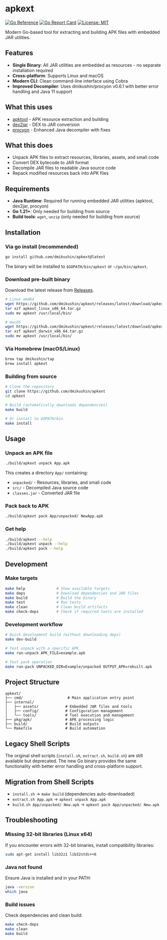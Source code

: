 # apkext

[![Go Reference](https://pkg.go.dev/badge/github.com/dmikushin/apkext.svg)](https://pkg.go.dev/github.com/dmikushin/apkext)
[![Go Report Card](https://goreportcard.com/badge/github.com/dmikushin/apkext)](https://goreportcard.com/report/github.com/dmikushin/apkext)
[![License: MIT](https://img.shields.io/badge/License-MIT-yellow.svg)](https://opensource.org/licenses/MIT)

Modern Go-based tool for extracting and building APK files with embedded JAR utilities.

## Features

- **Single Binary**: All JAR utilities are embedded as resources - no separate installation required
- **Cross-platform**: Supports Linux and macOS
- **Modern CLI**: Clean command-line interface using Cobra
- **Improved Decompiler**: Uses dmikushin/procyon v0.6.1 with better error handling and Java 11 support

## What this uses

- [apktool](http://ibotpeaches.github.io/Apktool/) - APK resource extraction and building
- [dex2jar](https://github.com/pxb1988/dex2jar) - DEX to JAR conversion
- [procyon](https://github.com/dmikushin/procyon) - Enhanced Java decompiler with fixes

## What this does

- Unpack APK files to extract resources, libraries, assets, and smali code
- Convert DEX bytecode to JAR format
- Decompile JAR files to readable Java source code
- Repack modified resources back into APK files

## Requirements

- **Java Runtime**: Required for running embedded JAR utilities (apktool, dex2jar, procyon)
- **Go 1.21+**: Only needed for building from source
- **Build tools**: `wget`, `unzip` (only needed for building from source)

## Installation

### Via go install (recommended)

```bash
go install github.com/dmikushin/apkext@latest
```

The binary will be installed to `$GOPATH/bin/apkext` or `~/go/bin/apkext`.

### Download pre-built binary

Download the latest release from [Releases](https://github.com/dmikushin/apkext/releases).

```bash
# Linux amd64
wget https://github.com/dmikushin/apkext/releases/latest/download/apkext_linux_x86_64.tar.gz
tar xzf apkext_linux_x86_64.tar.gz
sudo mv apkext /usr/local/bin/

# macOS
wget https://github.com/dmikushin/apkext/releases/latest/download/apkext_darwin_x86_64.tar.gz
tar xzf apkext_darwin_x86_64.tar.gz
sudo mv apkext /usr/local/bin/
```

### Via Homebrew (macOS/Linux)

```bash
brew tap dmikushin/tap
brew install apkext
```

### Building from source

```bash
# Clone the repository
git clone https://github.com/dmikushin/apkext
cd apkext

# Build (automatically downloads dependencies)
make build

# Or install to GOPATH/bin
make install
```

## Usage

### Unpack an APK file

```bash
./build/apkext unpack App.apk
```

This creates a directory `App/` containing:
- `unpacked/` - Resources, libraries, and smali code
- `src/` - Decompiled Java source code
- `classes.jar` - Converted JAR file

### Pack back to APK

```bash
./build/apkext pack App/unpacked/ NewApp.apk
```

### Get help

```bash
./build/apkext --help
./build/apkext unpack --help
./build/apkext pack --help
```

## Development

### Make targets

```bash
make help              # Show available targets
make deps              # Download dependencies and JAR files
make build             # Build the binary
make test              # Run tests
make clean             # Clean build artifacts
make check-deps        # Check if required tools are installed
```

### Development workflow

```bash
# Quick development build (without downloading deps)
make dev-build

# Test unpack with a specific APK
make run-unpack APK_FILE=example.apk

# Test pack operation
make run-pack UNPACKED_DIR=Example/unpacked OUTPUT_APK=rebuilt.apk
```

## Project Structure

```
apkext/
├── cmd/                    # Main application entry point
├── internal/
│   ├── assets/            # Embedded JAR files and tools
│   ├── config/            # Configuration management
│   └── tools/             # Tool execution and management
├── pkg/apk/               # APK processing logic
├── build/                 # Build outputs
└── Makefile               # Build automation
```

## Legacy Shell Scripts

The original shell scripts (`install.sh`, `extract.sh`, `build.sh`) are still available but deprecated. The new Go binary provides the same functionality with better error handling and cross-platform support.

## Migration from Shell Scripts

- `install.sh` → `make build` (dependencies auto-downloaded)
- `extract.sh App.apk` → `apkext unpack App.apk`
- `build.sh App/unpacked/ New.apk` → `apkext pack App/unpacked/ New.apk`

## Troubleshooting

### Missing 32-bit libraries (Linux x64)

If you encounter errors with 32-bit binaries, install compatibility libraries:

```bash
sudo apt-get install lib32z1 lib32stdc++6
```

### Java not found

Ensure Java is installed and in your PATH:

```bash
java -version
which java
```

### Build issues

Check dependencies and clean build:

```bash
make check-deps
make clean
make build
```
